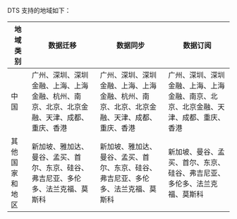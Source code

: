 DTS 支持的地域如下：

| 地域类别       | 数据迁移                                                     | 数据同步                                                     | 数据订阅                                                     |
| -------------- | ------------------------------------------------------------ | ------------------------------------------------------------ | ------------------------------------------------------------ |
| 中国           | 广州、深圳、深圳金融、上海、上海金融、杭州、南京、北京、北京金融、天津、成都、重庆、香港 | 广州、深圳、深圳金融、上海、上海金融、杭州、南京、北京、北京金融、天津、成都、重庆、香港 | 广州、深圳、深圳金融、上海、上海金融、南京、北京、北京金融、天津、成都、重庆、香港 |
| 其他国家和地区 | 新加坡、雅加达、曼谷、孟买、首尔、东京、硅谷、弗吉尼亚、多伦多、法兰克福、莫斯科 | 新加坡、雅加达、曼谷、孟买、首尔、东京、硅谷、弗吉尼亚、多伦多、法兰克福、莫斯科 | 新加坡、曼谷、孟买、首尔、东京、硅谷、弗吉尼亚、多伦多、法兰克福、莫斯科 |

